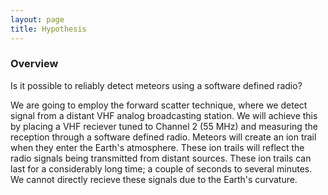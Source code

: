 ```yaml
---
layout: page
title: Hypothesis
---
```


### Overview
Is it possible to reliably detect meteors using a software defined radio?

We are going to employ the forward scatter technique, where we detect signal from a distant VHF analog broadcasting station. We will achieve this by placing a VHF reciever tuned to Channel 2 (55 MHz) and measuring the reception through a software defined radio. Meteors will create an ion trail when they enter the Earth's atmosphere. These ion trails will reflect the radio signals being transmitted from distant sources. These ion trails can last for a considerably long time; a couple of seconds to several minutes. We cannot directly recieve these signals due to the Earth's curvature.

